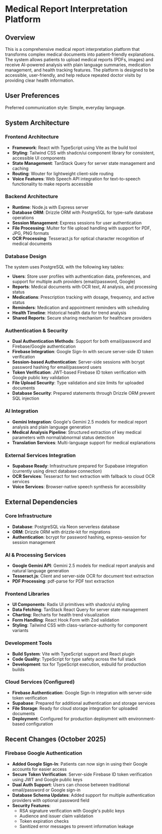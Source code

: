 # Medical Report Interpretation Platform

## Overview

This is a comprehensive medical report interpretation platform that transforms complex medical documents into patient-friendly explanations. The system allows patients to upload medical reports (PDFs, images) and receive AI-powered analysis with plain language summaries, medication management, and health tracking features. The platform is designed to be accessible, user-friendly, and help reduce repeated doctor visits by providing clear health information.

## User Preferences

Preferred communication style: Simple, everyday language.

## System Architecture

### Frontend Architecture
- **Framework**: React with TypeScript using Vite as the build tool
- **Styling**: Tailwind CSS with shadcn/ui component library for consistent, accessible UI components
- **State Management**: TanStack Query for server state management and caching
- **Routing**: Wouter for lightweight client-side routing
- **Voice Features**: Web Speech API integration for text-to-speech functionality to make reports accessible

### Backend Architecture
- **Runtime**: Node.js with Express server
- **Database ORM**: Drizzle ORM with PostgreSQL for type-safe database operations
- **Session Management**: Express sessions for user authentication
- **File Processing**: Multer for file upload handling with support for PDF, JPG, PNG formats
- **OCR Processing**: Tesseract.js for optical character recognition of medical documents

### Database Design
The system uses PostgreSQL with the following key tables:
- **Users**: Store user profiles with authentication data, preferences, and support for multiple auth providers (email/password, Google)
- **Reports**: Medical documents with OCR text, AI analysis, and processing status
- **Medications**: Prescription tracking with dosage, frequency, and active status
- **Reminders**: Medication and appointment reminders with scheduling
- **Health Timeline**: Historical health data for trend analysis
- **Shared Reports**: Secure sharing mechanism for healthcare providers

### Authentication & Security
- **Dual Authentication Methods**: Support for both email/password and Firebase/Google authentication
- **Firebase Integration**: Google Sign-In with secure server-side ID token verification
- **Session-based Authentication**: Server-side sessions with bcrypt password hashing for email/password users
- **Token Verification**: JWT-based Firebase ID token verification with Google public key validation
- **File Upload Security**: Type validation and size limits for uploaded documents
- **Database Security**: Prepared statements through Drizzle ORM prevent SQL injection

### AI Integration
- **Gemini Integration**: Google's Gemini 2.5 models for medical report analysis and plain language generation
- **Medical Analysis Pipeline**: Structured extraction of key medical parameters with normal/abnormal status detection
- **Translation Services**: Multi-language support for medical explanations

### External Services Integration
- **Supabase Ready**: Infrastructure prepared for Supabase integration (currently using direct database connection)
- **OCR Services**: Tesseract for text extraction with fallback to cloud OCR services
- **Voice Services**: Browser-native speech synthesis for accessibility

## External Dependencies

### Core Infrastructure
- **Database**: PostgreSQL via Neon serverless database
- **ORM**: Drizzle ORM with drizzle-kit for migrations
- **Authentication**: bcrypt for password hashing, express-session for session management

### AI & Processing Services
- **Google Gemini API**: Gemini 2.5 models for medical report analysis and natural language generation
- **Tesseract.js**: Client and server-side OCR for document text extraction
- **PDF Processing**: pdf-parse for PDF text extraction

### Frontend Libraries
- **UI Components**: Radix UI primitives with shadcn/ui styling
- **Data Fetching**: TanStack React Query for server state management
- **Charting**: Recharts for health trend visualization
- **Form Handling**: React Hook Form with Zod validation
- **Styling**: Tailwind CSS with class-variance-authority for component variants

### Development Tools
- **Build System**: Vite with TypeScript support and React plugin
- **Code Quality**: TypeScript for type safety across the full stack
- **Development**: tsx for TypeScript execution, esbuild for production builds

### Cloud Services (Configured)
- **Firebase Authentication**: Google Sign-In integration with server-side token verification
- **Supabase**: Prepared for additional authentication and storage services
- **File Storage**: Ready for cloud storage integration for uploaded documents
- **Deployment**: Configured for production deployment with environment-based configuration

## Recent Changes (October 2025)

### Firebase Google Authentication
- **Added Google Sign-In**: Patients can now sign in using their Google accounts for easier access
- **Secure Token Verification**: Server-side Firebase ID token verification using JWT and Google public keys
- **Dual Auth Support**: Users can choose between traditional email/password or Google sign-in
- **Database Schema Updates**: Added support for multiple authentication providers with optional password field
- **Security Features**: 
  - RSA signature verification with Google's public keys
  - Audience and issuer claim validation
  - Token expiration checks
  - Sanitized error messages to prevent information leakage